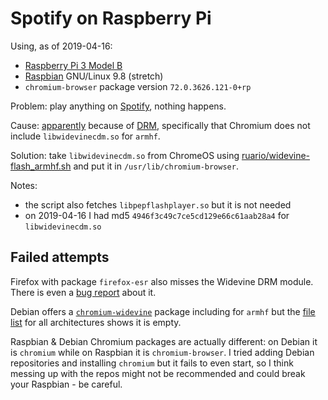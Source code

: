 # Spotify on Raspberry Pi

Using, as of 2019-04-16:

* [Raspberry Pi 3 Model B](https://www.raspberrypi.org/products/raspberry-pi-3-model-b/)
* [Raspbian](https://www.raspbian.org/) GNU/Linux 9.8 (stretch)
* `chromium-browser` package version `72.0.3626.121-0+rp`

Problem: play anything on [Spotify](https://open.spotify.com/), nothing happens.

Cause: [apparently](https://gist.github.com/ruario/3c873d43eb20553d5014bd4d29fe37f1)
because of [DRM](https://en.wikipedia.org/wiki/Digital_rights_management),
specifically that Chromium does not include `libwidevinecdm.so` for `armhf`.

Solution: take `libwidevinecdm.so` from ChromeOS using
[ruario/widevine-flash\_armhf.sh](https://gist.github.com/ruario/19a28d98d29d34ec9b184c42e5f8bf29)
and put it in `/usr/lib/chromium-browser`.

Notes:

* the script also fetches `libpepflashplayer.so` but it is not needed
* on 2019-04-16 I had md5 `4946f3c49c7ce5cd129e66c61aab28a4` for `libwidevinecdm.so`

## Failed attempts

Firefox with package `firefox-esr` also misses the Widevine DRM module.
There is even a [bug report](https://bugzilla.mozilla.org/show_bug.cgi?id=1392037) about it.

Debian offers a [`chromium-widevine`](https://packages.debian.org/search?searchon=names&keywords=chromium-widevine)
package including for `armhf` but the [file list](https://packages.debian.org/stretch/armhf/chromium-widevine/filelist)
for all architectures shows it is empty.

Raspbian & Debian Chromium packages are actually different:
on Debian it is `chromium` while on Raspbian it is `chromium-browser`.
I tried adding Debian repositories and installing `chromium` but it fails to even start,
so I think messing up with the repos might not be recommended and could break your Raspbian - be careful.
